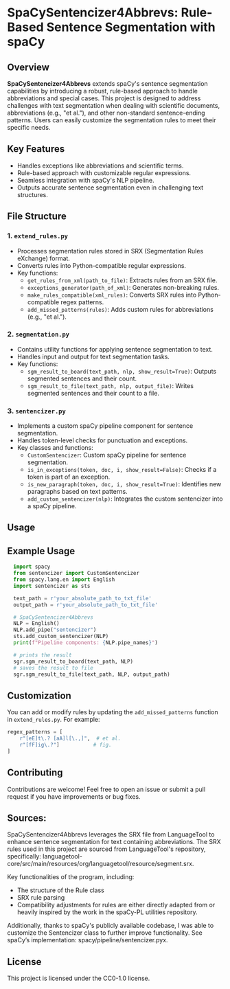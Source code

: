 # SpaCySentencizer4Abbrevs: Rule-Based Sentence Segmentation with spaCy

## Overview
**SpaCySentencizer4Abbrevs** extends spaCy's sentence segmentation capabilities by introducing a robust, rule-based approach to handle abbreviations and special cases. This project is designed to address challenges with text segmentation when dealing with scientific documents, abbreviations (e.g., "et al."), and other non-standard sentence-ending patterns. Users can easily customize the segmentation rules to meet their specific needs.

## Key Features
- Handles exceptions like abbreviations and scientific terms.
- Rule-based approach with customizable regular expressions.
- Seamless integration with spaCy's NLP pipeline.
- Outputs accurate sentence segmentation even in challenging text structures.

## File Structure

### 1. **`extend_rules.py`**
   - Processes segmentation rules stored in SRX (Segmentation Rules eXchange) format.
   - Converts rules into Python-compatible regular expressions.
   - Key functions:
     - `get_rules_from_xml(path_to_file)`: Extracts rules from an SRX file.
     - `exceptions_generator(path_of_xml)`: Generates non-breaking rules.
     - `make_rules_compatible(xml_rules)`: Converts SRX rules into Python-compatible regex patterns.
     - `add_missed_patterns(rules)`: Adds custom rules for abbreviations (e.g., "et al.").

### 2. **`segmentation.py`**
   - Contains utility functions for applying sentence segmentation to text.
   - Handles input and output for text segmentation tasks.
   - Key functions:
     - `sgm_result_to_board(text_path, nlp, show_result=True)`: Outputs segmented sentences and their count.
     - `sgm_result_to_file(text_path, nlp, output_file)`: Writes segmented sentences and their count to a file.

### 3. **`sentencizer.py`**
   - Implements a custom spaCy pipeline component for sentence segmentation.
   - Handles token-level checks for punctuation and exceptions.
   - Key classes and functions:
     - `CustomSentencizer`: Custom spaCy pipeline for sentence segmentation.
     - `is_in_exceptions(token, doc, i, show_result=False)`: Checks if a token is part of an exception.
     - `is_new_paragraph(token, doc, i, show_result=True)`: Identifies new paragraphs based on text patterns.
     - `add_custom_sentencizer(nlp)`: Integrates the custom sentencizer into a spaCy pipeline.

## Usage
## Example Usage
```python
  import spacy
  from sentencizer import CustomSentencizer
  from spacy.lang.en import English
  import sentencizer as sts

  text_path = r'your_absolute_path_to_txt_file'
  output_path = r'your_absolute_path_to_txt_file'

  # SpaCySentencizer4Abbrevs
  NLP = English()
  NLP.add_pipe("sentencizer")
  sts.add_custom_sentencizer(NLP)
  print(f"Pipeline components: {NLP.pipe_names}")

  # prints the result
  sgr.sgm_result_to_board(text_path, NLP)
  # saves the result to file
  sgr.sgm_result_to_file(text_path, NLP, output_path)

```

## Customization
You can add or modify rules by updating the `add_missed_patterns` function in `extend_rules.py`. For example:
```python
regex_patterns = [
    r"[eE]t\.? [aA]l[\.,]",  # et al.
    r"[fF]ig\.?"]           # fig.
]
```

## Contributing
Contributions are welcome! Feel free to open an issue or submit a pull request if you have improvements or bug fixes.

## Sources: 
SpaCySentencizer4Abbrevs leverages the SRX file from LanguageTool to enhance sentence segmentation for text containing abbreviations. The SRX rules used in this project are sourced from LanguageTool's repository, specifically: languagetool-core/src/main/resources/org/languagetool/resource/segment.srx.

Key functionalities of the program, including:
- The structure of the Rule class
- SRX rule parsing
- Compatibility adjustments for rules
are either directly adapted from or heavily inspired by the work in the spaCy-PL utilities repository.

Additionally, thanks to spaCy's publicly available codebase, I was able to customize the Sentencizer class to further improve functionality. See spaCy’s implementation: spacy/pipeline/sentencizer.pyx.

## License
This project is licensed under the CC0-1.0 license.


